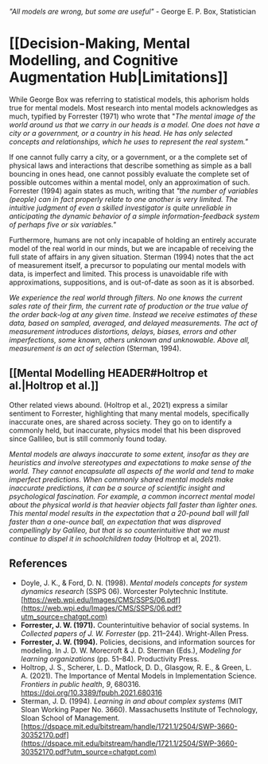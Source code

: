 *"All models are wrong, but some are useful"* -  George E. P. Box, Statistician
# [[Decision-Making, Mental Modelling, and Cognitive Augmentation Hub|Limitations]]
While George Box was referring to statistical models, this aphorism holds true for mental models. Most research into mental models acknowledges as much, typified by Forrester (1971) who wrote that "*The mental image of the world around us that we carry in our heads is a model. One does not have a city or a government, or a country in his head. He has only selected concepts and relationships, which he uses to represent the real system."* 

If one cannot fully carry a city, or a government, or a the complete set of physical laws and interactions that describe something as simple as a ball bouncing in ones head, one cannot possibly evaluate the complete set of possible outcomes within a mental model, only an approximation of such. Forrester (1994) again states as much, writing that *"the number of variables (people) can in fact properly relate to one another is very limited. The intuitive judgment of even a skilled investigator is quite unreliable in anticipating the dynamic behavior of a simple information-feedback system of perhaps five or six variables."* 

Furthermore, humans are not only incapable of holding an entirely accurate model of the real world in our minds, but we are incapable of receiving the full state of affairs in any given situation. Sterman (1994) notes that the act of measurement itself, a precursor to populating our mental models with data, is imperfect and limited. This process is unavoidable rife with approximations, suppositions, and is out-of-date as soon as it is absorbed. 

*We experience the real world through filters. No one knows the current sales rate of their firm, the current rate of production or the true value of the order back-log at any given time. Instead we receive estimates of these data, based on sampled, averaged, and delayed measurements. The act of measurement introduces distortions, delays, biases, errors and other imperfections, some known, others unknown and unknowable. Above all, measurement is an act of selection* (Sterman, 1994).

## [[Mental Modelling HEADER#Holtrop et al.|Holtrop et al.]]
Other related views abound. (Holtrop et al., 2021) express a similar sentiment to Forrester, highlighting that many mental models, specifically inaccurate ones, are shared across society. They go on to identify a commonly held, but inaccurate, physics model that his been disproved since Gallileo, but is still commonly found today.

*Mental models are always inaccurate to some extent, insofar as they are heuristics and involve stereotypes and expectations to make sense of the world. They cannot encapsulate all aspects of the world and tend to make imperfect predictions. When commonly shared mental models make inaccurate predictions, it can be a source of scientific insight and psychological fascination. For example, a common incorrect mental model about the physical world is that heavier objects fall faster than lighter ones. This mental model results in the expectation that a 20-pound ball will fall faster than a one-ounce ball, an expectation that was disproved compellingly by Galileo, but that is so counterintuitive that we must continue to dispel it in schoolchildren today* (Holtrop et al, 2021).


## References
- Doyle, J. K., & Ford, D. N. (1998). _Mental models concepts for system dynamics research_ (SSPS 06). Worcester Polytechnic Institute. [https://web.wpi.edu/Images/CMS/SSPS/06.pdf](https://web.wpi.edu/Images/CMS/SSPS/06.pdf?utm_source=chatgpt.com)
- **Forrester, J. W. (1971).** Counterintuitive behavior of social systems. In _Collected papers of J. W. Forrester_ (pp. 211–244). Wright-Allen Press.
- **Forrester, J. W. (1994).** Policies, decisions, and information sources for modeling. In J. D. W. Morecroft & J. D. Sterman (Eds.), _Modeling for learning organizations_ (pp. 51–84). Productivity Press.
- Holtrop, J. S., Scherer, L. D., Matlock, D. D., Glasgow, R. E., & Green, L. A. (2021). The Importance of Mental Models in Implementation Science. _Frontiers in public health_, _9_, 680316. https://doi.org/10.3389/fpubh.2021.680316
- Sterman, J. D. (1994). _Learning in and about complex systems_ (MIT Sloan Working Paper No. 3660). Massachusetts Institute of Technology, Sloan School of Management. [https://dspace.mit.edu/bitstream/handle/1721.1/2504/SWP-3660-30352170.pdf](https://dspace.mit.edu/bitstream/handle/1721.1/2504/SWP-3660-30352170.pdf?utm_source=chatgpt.com)
